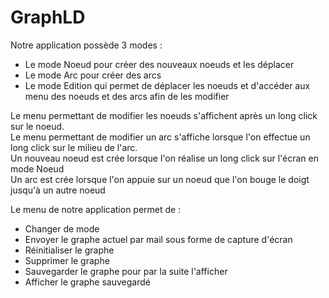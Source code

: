 # GraphLD

Notre application possède 3 modes :

- Le mode Noeud pour créer des nouveaux noeuds et les déplacer
- Le mode Arc pour créer des arcs 
- Le mode Edition qui permet de déplacer les noeuds et d'accéder aux menu des noeuds et des arcs afin de les modifier

Le menu permettant de modifier les noeuds s'affichent après un long click sur le noeud. <br/>
Le menu permettant de modifier un arc s'affiche lorsque l'on effectue un long click sur le milieu de l'arc. <br/>
Un nouveau noeud est crée lorsque l'on réalise un long click sur l'écran en mode Noeud <br/>
Un arc est crée lorsque l'on appuie sur un noeud que l'on bouge le doigt jusqu'à un autre noeud


Le menu de notre application permet de  :
- Changer de mode
- Envoyer le graphe actuel par mail sous forme de capture d'écran
- Réinitialiser le graphe
- Supprimer le graphe
- Sauvegarder le graphe pour par la suite l'afficher 
- Afficher le graphe sauvegardé 
